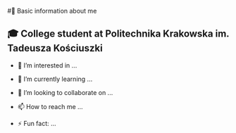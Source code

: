 #👋 Basic information about me

## 🎓 College student at Politechnika Krakowska im. Tadeusza Kościuszki


- 👀 I’m interested in ...
- 🌱 I’m currently learning ...
- 💞️ I’m looking to collaborate on ...
- 📫 How to reach me ...

- ⚡ Fun fact: ...

<!---
szymonpawlowski/szymonpawlowski is a ✨ special ✨ repository because its `README.md` (this file) appears on your GitHub profile.
You can click the Preview link to take a look at your changes.
--->
